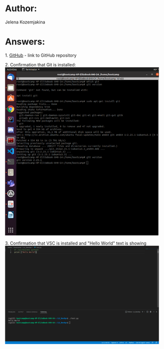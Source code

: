 # Author:
Jelena Kozemjakina

# Answers:
1\. [GitHub](https://github.com/jelenakozemjakina/LU_DevOps_JK) - link to GitHub repository

2\. Confirmation that Git is installed:
![Git_instaled](answer2.png)

3\. Confirmation that VSC is installed and "Hello World" text is showing
![Hello_World](answer3.png)
